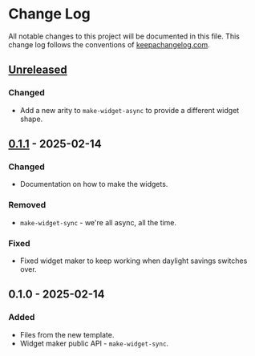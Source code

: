 # Change Log
All notable changes to this project will be documented in this file. This change log follows the conventions of [keepachangelog.com](http://keepachangelog.com/).

## [Unreleased]
### Changed
- Add a new arity to `make-widget-async` to provide a different widget shape.

## [0.1.1] - 2025-02-14
### Changed
- Documentation on how to make the widgets.

### Removed
- `make-widget-sync` - we're all async, all the time.

### Fixed
- Fixed widget maker to keep working when daylight savings switches over.

## 0.1.0 - 2025-02-14
### Added
- Files from the new template.
- Widget maker public API - `make-widget-sync`.

[Unreleased]: https://sourcehost.site/your-name/clj/compare/0.1.1...HEAD
[0.1.1]: https://sourcehost.site/your-name/clj/compare/0.1.0...0.1.1

